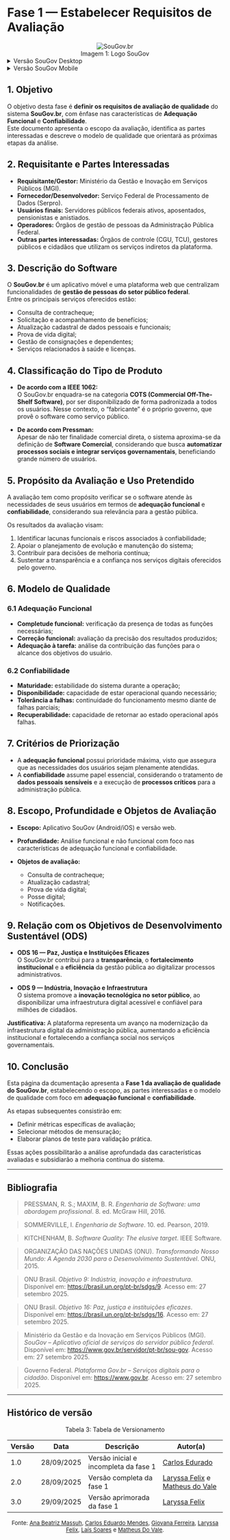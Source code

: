 # Fase 1 — Estabelecer Requisitos de Avaliação

<div style="text-align: center;">
  <img src="../assets/images/sougov.png" alt="SouGov.br" style="max-width: 100%; height: auto;">
</div>
<div style="text-align: center; margin: 0; font-size: 14px;">
  Imagem 1: Logo SouGov
</div>

<details>
  <summary>Versão SouGov Desktop</summary>
  Versão X.X — Versão desktop utilizada ao longo desta avaliação.
</details>

<details>
  <summary>Versão SouGov Mobile</summary>
  Versão X.X — Versão mobile utilizada ao longo desta avaliação.
</details>

## 1. Objetivo
O objetivo desta fase é **definir os requisitos de avaliação de qualidade** do sistema **SouGov.br**, com ênfase nas características de **Adequação Funcional** e **Confiabilidade**.  
Este documento apresenta o escopo da avaliação, identifica as partes interessadas e descreve o modelo de qualidade que orientará as próximas etapas da análise.


## 2. Requisitante e Partes Interessadas
- **Requisitante/Gestor:** Ministério da Gestão e Inovação em Serviços Públicos (MGI).  
- **Fornecedor/Desenvolvedor:** Serviço Federal de Processamento de Dados (Serpro).  
- **Usuários finais:** Servidores públicos federais ativos, aposentados, pensionistas e anistiados.  
- **Operadores:** Órgãos de gestão de pessoas da Administração Pública Federal.  
- **Outras partes interessadas:** Órgãos de controle (CGU, TCU), gestores públicos e cidadãos que utilizam os serviços indiretos da plataforma.  


## 3. Descrição do Software
O **SouGov.br** é um aplicativo móvel e uma plataforma web que centralizam funcionalidades de **gestão de pessoas do setor público federal**.  
Entre os principais serviços oferecidos estão:  

- Consulta de contracheque;  
- Solicitação e acompanhamento de benefícios;  
- Atualização cadastral de dados pessoais e funcionais;  
- Prova de vida digital;  
- Gestão de consignações e dependentes;  
- Serviços relacionados à saúde e licenças.  


## 4. Classificação do Tipo de Produto

- **De acordo com a IEEE 1062:**  
  O SouGov.br enquadra-se na categoria **COTS (Commercial Off-The-Shelf Software)**, por ser disponibilizado de forma padronizada a todos os usuários. Nesse contexto, o “fabricante” é o próprio governo, que provê o software como serviço público.  

- **De acordo com Pressman:**  
  Apesar de não ter finalidade comercial direta, o sistema aproxima-se da definição de **Software Comercial**, considerando que busca **automatizar processos sociais e integrar serviços governamentais**, beneficiando grande número de usuários.  


## 5. Propósito da Avaliação e Uso Pretendido
A avaliação tem como propósito verificar se o software atende às necessidades de seus usuários em termos de **adequação funcional** e **confiabilidade**, considerando sua relevância para a gestão pública.  

Os resultados da avaliação visam:  
1. Identificar lacunas funcionais e riscos associados à confiabilidade;  
2. Apoiar o planejamento de evolução e manutenção do sistema;  
3. Contribuir para decisões de melhoria contínua;  
4. Sustentar a transparência e a confiança nos serviços digitais oferecidos pelo governo.  


## 6. Modelo de Qualidade

### 6.1 Adequação Funcional
- **Completude funcional:** verificação da presença de todas as funções necessárias;  
- **Correção funcional:** avaliação da precisão dos resultados produzidos;  
- **Adequação à tarefa:** análise da contribuição das funções para o alcance dos objetivos do usuário.  

### 6.2 Confiabilidade
- **Maturidade:** estabilidade do sistema durante a operação;  
- **Disponibilidade:** capacidade de estar operacional quando necessário;  
- **Tolerância a falhas:** continuidade do funcionamento mesmo diante de falhas parciais;  
- **Recuperabilidade:** capacidade de retornar ao estado operacional após falhas.  


## 7. Critérios de Priorização
- A **adequação funcional** possui prioridade máxima, visto que assegura que as necessidades dos usuários sejam plenamente atendidas.  
- A **confiabilidade** assume papel essencial, considerando o tratamento de **dados pessoais sensíveis** e a execução de **processos críticos** para a administração pública.  


## 8. Escopo, Profundidade e Objetos de Avaliação
- **Escopo:** Aplicativo SouGov (Android/iOS) e versão web.  

- **Profundidade:** Análise funcional e não funcional com foco nas características de adequação funcional e confiabilidade. 

- **Objetos de avaliação:**  
    - Consulta de contracheque;  
    - Atualização cadastral;  
    - Prova de vida digital;  
    - Posse digital;  
    - Notificações.  


## 9. Relação com os Objetivos de Desenvolvimento Sustentável (ODS)

- **ODS 16 — Paz, Justiça e Instituições Eficazes**  
  O SouGov.br contribui para a **transparência**, o **fortalecimento institucional** e a **eficiência** da gestão pública ao digitalizar processos administrativos.  

- **ODS 9 — Indústria, Inovação e Infraestrutura**  
  O sistema promove a **inovação tecnológica no setor público**, ao disponibilizar uma infraestrutura digital acessível e confiável para milhões de cidadãos.  

**Justificativa:** A plataforma representa um avanço na modernização da infraestrutura digital da administração pública, aumentando a eficiência institucional e fortalecendo a confiança social nos serviços governamentais.  


## 10. Conclusão
Esta página da dcumentação apresenta a **Fase 1 da avaliação de qualidade do SouGov.br**, estabelecendo o escopo, as partes interessadas e o modelo de qualidade com foco em **adequação funcional** e **confiabilidade**.  

As etapas subsequentes consistirão em:  
- Definir métricas específicas de avaliação;  
- Selecionar métodos de mensuração;  
- Elaborar planos de teste para validação prática.  

Essas ações possibilitarão a análise aprofundada das características avaliadas e subsidiarão a melhoria contínua do sistema.

---------------------

## Bibliografia

> PRESSMAN, R. S.; MAXIM, B. R. *Engenharia de Software: uma abordagem profissional*. 8. ed. McGraw Hill, 2016.

> SOMMERVILLE, I. *Engenharia de Software*. 10. ed. Pearson, 2019.

> KITCHENHAM, B. *Software Quality: The elusive target*. IEEE Software.

> ORGANIZAÇÃO DAS NAÇÕES UNIDAS (ONU). *Transformando Nosso Mundo: A Agenda 2030 para o Desenvolvimento Sustentável*. ONU, 2015.

> ONU Brasil. *Objetivo 9: Indústria, inovação e infraestrutura*. Disponível em: <https://brasil.un.org/pt-br/sdgs/9>. Acesso em: 27 setembro 2025.

> ONU Brasil. *Objetivo 16: Paz, justiça e instituições eficazes*. Disponível em: <https://brasil.un.org/pt-br/sdgs/16>. Acesso em: 27 setembro 2025.

> Ministério da Gestão e da Inovação em Serviços Públicos (MGI). *SouGov – Aplicativo oficial de serviços do servidor público federal*. Disponível em: <https://www.gov.br/servidor/pt-br/sou-gov>. Acesso em: 27 setembro 2025.

> Governo Federal. *Plataforma Gov.br – Serviços digitais para o cidadão*. Disponível em: <https://www.gov.br>. Acesso em: 27 setembro 2025.

-----------------

## Histórico de versão

<div style="text-align: center; margin: 0; font-size: 14px;">
  Tabela 3: Tabela de Versionamento
</div>

| Versão | Data       | Descrição                             | Autor(a) |
| ------ | ---------- | ------------------------------------- | -------- |
| 1.0    | 28/09/2025 | Versão inicial e incompleta da fase 1 | [Carlos Edurado](https://github.com/CarlosEduardoMendesdeMesquita)   |
| 2.0    | 28/09/2025 | Versão completa da fase 1 | [Laryssa Felix](https://github.com/felixlaryssa) e  [Matheus do Vale](https://github.com/delvale412)  |
| 3.0    | 29/09/2025 | Versão aprimorada da fase 1 | [Laryssa Felix](https://github.com/felixlaryssa)  |

<div style="text-align: center; margin: 0; font-size: small;">
Fonte: 
<a href="https://github.com/AnaBeatrizMassuh">Ana Beatriz Massuh</a>, 
<a href="https://github.com/CarlosEduardoMendesdeMesquita">Carlos Eduardo Mendes</a>, 
<a href="https://github.com/gih7915">Giovana Ferreira</a>, 
<a href="https://github.com/felixlaryssa">Laryssa Felix</a>, 
<a href="https://github.com/vevetin">Laís Soares</a> e 
<a href="https://github.com/delvale412">Matheus Do Vale</a>.
</div>